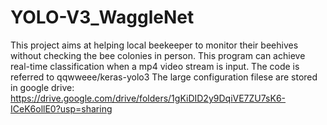# YOLO-V3_WaggleNet
This project aims at helping local beekeeper to monitor their beehives without checking the bee colonies in person. This program can achieve real-time classification when a mp4 video stream is input. 
The code is referred to qqwweee/keras-yolo3 
The large configuration filese are stored in google drive: https://drive.google.com/drive/folders/1gKiDID2y9DqiVE7ZU7sK6-ICeK6ollE0?usp=sharing
